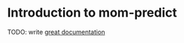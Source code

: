 # Introduction to mom-predict

TODO: write [great documentation](http://jacobian.org/writing/what-to-write/)

